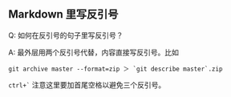 ## Markdown 里写反引号

Q: 如何在反引号的句子里写反引号？

A: 最外层用两个反引号代替，内容直接写反引号。比如

``git archive master --format=zip ＞ `git describe master`.zip``

`` ctrl+` `` 注意这里要加首尾空格以避免三个反引号。
